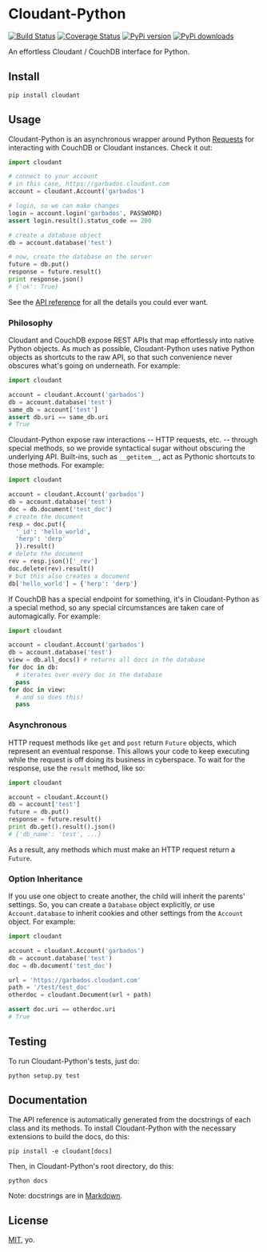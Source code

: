 # Cloudant-Python 

[![Build Status](https://travis-ci.org/cloudant-labs/cloudant-python.png)](https://travis-ci.org/cloudant-labs/cloudant-python)
[![Coverage Status](https://coveralls.io/repos/cloudant-labs/cloudant-python/badge.png)](https://coveralls.io/r/cloudant-labs/cloudant-python)
[![PyPi version](https://pypip.in/v/cloudant/badge.png)](https://crate.io/packages/cloudant/)
[![PyPi downloads](https://pypip.in/d/cloudant/badge.png)](https://crate.io/packages/cloudant/)

An effortless Cloudant / CouchDB interface for Python.

## Install

    pip install cloudant

## Usage

Cloudant-Python is an asynchronous wrapper around Python [Requests](http://www.python-requests.org/en/latest/) for interacting with CouchDB or Cloudant instances. Check it out:

```python
import cloudant

# connect to your account
# in this case, https://garbados.cloudant.com
account = cloudant.Account('garbados')

# login, so we can make changes
login = account.login('garbados', PASSWORD)
assert login.result().status_code == 200

# create a database object
db = account.database('test')

# now, create the database on the server
future = db.put()
response = future.result()
print response.json()
# {'ok': True}
```

See the [API reference](http://cloudant-labs.github.io/cloudant-python/#api) for all the details you could ever want.

### Philosophy

Cloudant and CouchDB expose REST APIs that map effortlessly into native Python objects. As much as possible, Cloudant-Python uses native Python objects as shortcuts to the raw API, so that such convenience never obscures what's going on underneath. For example:

```python
import cloudant

account = cloudant.Account('garbados')
db = account.database('test')
same_db = account['test']
assert db.uri == same_db.uri
# True
```

Cloudant-Python expose raw interactions -- HTTP requests, etc. -- through special methods, so we provide syntactical sugar without obscuring the underlying API. Built-ins, such as `__getitem__`, act as Pythonic shortcuts to those methods. For example:

```python
import cloudant

account = cloudant.Account('garbados')
db = account.database('test')
doc = db.document('test_doc')
# create the document
resp = doc.put({
  '_id': 'hello_world',
  'herp': 'derp'
  }).result()
# delete the document
rev = resp.json()['_rev']
doc.delete(rev).result()
# but this also creates a document
db['hello_world'] = {'herp': 'derp'}
```

If CouchDB has a special endpoint for something, it's in Cloudant-Python as a special method, so any special circumstances are taken care of automagically. For example:

```python
import cloudant

account = cloudant.Account('garbados')
db = account.database('test')
view = db.all_docs() # returns all docs in the database
for doc in db:
  # iterates over every doc in the database
  pass
for doc in view:
  # and so does this!
  pass
```

### Asynchronous

HTTP request methods like `get` and `post` return `Future` objects, which represent an eventual response. This allows your code to keep executing while the request is off doing its business in cyberspace. To wait for the response, use the `result` method, like so:

```python
import cloudant

account = cloudant.Account()
db = account['test']
future = db.put()
response = future.result()
print db.get().result().json()
# {'db_name': 'test', ...}
```

As a result, any methods which must make an HTTP request return a `Future`.

### Option Inheritance

If you use one object to create another, the child will inherit the parents' settings. So, you can create a `Database` object explicitly, or use `Account.database` to inherit cookies and other settings from the `Account` object. For example:

```python
import cloudant

account = cloudant.Account('garbados')
db = account.database('test')
doc = db.document('test_doc')

url = 'https://garbados.cloudant.com'
path = '/test/test_doc'
otherdoc = cloudant.Document(url + path)

assert doc.uri == otherdoc.uri
# True
```

## Testing

To run Cloudant-Python's tests, just do:

    python setup.py test

## Documentation

The API reference is automatically generated from the docstrings of each class and its methods. To install Cloudant-Python with the necessary extensions to build the docs, do this:

    pip install -e cloudant[docs]

Then, in Cloudant-Python's root directory, do this:

    python docs

Note: docstrings are in [Markdown](http://daringfireball.net/projects/markdown/).

## License

[MIT](http://opensource.org/licenses/MIT), yo.
